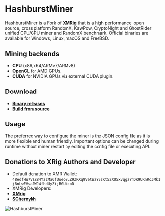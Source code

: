 # HashburstMiner

HashburstMiner is a Fork of **[XMRig](https://github.com/xmrig)** that is a high performance, open source, cross platform RandomX, KawPow, CryptoNight and GhostRider unified CPU/GPU miner and RandomX benchmark. Official binaries are available for Windows, Linux, macOS and FreeBSD.

## Mining backends
- **CPU** (x86/x64/ARMv7/ARMv8)
- **OpenCL** for AMD GPUs.
- **CUDA** for NVIDIA GPUs via external CUDA plugin.

## Download
* **[Binary releases](https://github.com/hashburst/HashburstMiner/HashburstMiner/releases)**
* **[Build from source](https://HashburstMiner.com/docs/miner/build)**

## Usage
The preferred way to configure the miner is the JSON config file as it is more flexible and human friendly. Important options can be changed during runtime without miner restart by editing the config file or executing API.

## Donations to XRig Authors and Developer
* Default donation to XMR Wallet: `48edfHu7V9Z84YzzMa6fUueoELZ9ZRXq9VetWzYGzKt52XU5xvqgzYnDK9URnRoJMk1j8nLwEVsaSWJ4fhdUyZijBGUicoD`
* XMRig Developers:
* **[XMrig](https://github.com/xmrig)**
* **[SChernykh](https://github.com/SChernykh)**

![HashburstMiner](https://github.com/user-attachments/assets/94bcc5da-0ff6-4705-882b-c2a6f6292ac8)
